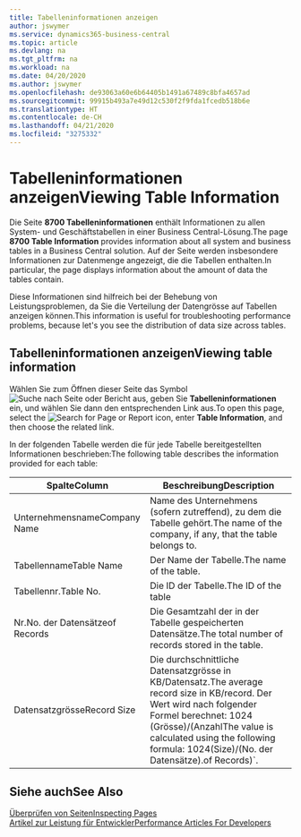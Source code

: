 ```yaml
---
title: Tabelleninformationen anzeigen
author: jswymer
ms.service: dynamics365-business-central
ms.topic: article
ms.devlang: na
ms.tgt_pltfrm: na
ms.workload: na
ms.date: 04/20/2020
ms.author: jswymer
ms.openlocfilehash: de93063a60e6b64405b1491a67489c8bfa4657ad
ms.sourcegitcommit: 99915b493a7e49d12c530f2f9fda1fcedb518b6e
ms.translationtype: HT
ms.contentlocale: de-CH
ms.lasthandoff: 04/21/2020
ms.locfileid: "3275332"
---
```

# <a name="viewing-table-information"></a><span data-ttu-id="ecded-102">Tabelleninformationen anzeigen</span><span class="sxs-lookup"><span data-stu-id="ecded-102">Viewing Table Information</span></span>

<span data-ttu-id="ecded-103">Die Seite **8700 Tabelleninformationen** enthält Informationen zu allen System- und Geschäftstabellen in einer Business Central-Lösung.</span><span class="sxs-lookup"><span data-stu-id="ecded-103">The page **8700 Table Information** provides information about all system and business tables in a Business Central solution.</span></span> <span data-ttu-id="ecded-104">Auf der Seite werden insbesondere Informationen zur Datenmenge angezeigt, die die Tabellen enthalten.</span><span class="sxs-lookup"><span data-stu-id="ecded-104">In particular, the page displays information about the amount of data the tables contain.</span></span>

<span data-ttu-id="ecded-105">Diese Informationen sind hilfreich bei der Behebung von Leistungsproblemen, da Sie die Verteilung der Datengrösse auf Tabellen anzeigen können.</span><span class="sxs-lookup"><span data-stu-id="ecded-105">This information is useful for troubleshooting performance problems, because let's you see the distribution of data size across tables.</span></span>

## <a name="viewing-table-information"></a><span data-ttu-id="ecded-106">Tabelleninformationen anzeigen</span><span class="sxs-lookup"><span data-stu-id="ecded-106">Viewing table information</span></span>

<span data-ttu-id="ecded-107">Wählen Sie zum Öffnen dieser Seite das Symbol ![Suche nach Seite oder Bericht](media/ui-search/search_small.png "Symbol 'Nach Seite oder Bericht suchen'") aus, geben Sie **Tabelleninformationen** ein, und wählen Sie dann den entsprechenden Link aus.</span><span class="sxs-lookup"><span data-stu-id="ecded-107">To open this page, select the ![Search for Page or Report](media/ui-search/search_small.png "Search for Page or Report icon") icon, enter **Table Information**, and then choose the related link.</span></span>

<span data-ttu-id="ecded-108">In der folgenden Tabelle werden die für jede Tabelle bereitgestellten Informationen beschrieben:</span><span class="sxs-lookup"><span data-stu-id="ecded-108">The following table describes the information provided for each table:</span></span>

|<span data-ttu-id="ecded-109">Spalte</span><span class="sxs-lookup"><span data-stu-id="ecded-109">Column</span></span>|<span data-ttu-id="ecded-110">Beschreibung</span><span class="sxs-lookup"><span data-stu-id="ecded-110">Description</span></span>|
|------|-----------|
|<span data-ttu-id="ecded-111">Unternehmensname</span><span class="sxs-lookup"><span data-stu-id="ecded-111">Company Name</span></span>|<span data-ttu-id="ecded-112">Name des Unternehmens (sofern zutreffend), zu dem die Tabelle gehört.</span><span class="sxs-lookup"><span data-stu-id="ecded-112">The name of the company, if any, that the table belongs to.</span></span>|
|<span data-ttu-id="ecded-113">Tabellenname</span><span class="sxs-lookup"><span data-stu-id="ecded-113">Table Name</span></span>|<span data-ttu-id="ecded-114">Der Name der Tabelle.</span><span class="sxs-lookup"><span data-stu-id="ecded-114">The name of the table.</span></span>|
|<span data-ttu-id="ecded-115">Tabellennr.</span><span class="sxs-lookup"><span data-stu-id="ecded-115">Table No.</span></span>|<span data-ttu-id="ecded-116">Die ID der Tabelle.</span><span class="sxs-lookup"><span data-stu-id="ecded-116">The ID of the table</span></span>|
|<span data-ttu-id="ecded-117">Nr.</span><span class="sxs-lookup"><span data-stu-id="ecded-117">No.</span></span> <span data-ttu-id="ecded-118">der Datensätze</span><span class="sxs-lookup"><span data-stu-id="ecded-118">of Records</span></span>|<span data-ttu-id="ecded-119">Die Gesamtzahl der in der Tabelle gespeicherten Datensätze.</span><span class="sxs-lookup"><span data-stu-id="ecded-119">The total number of records stored in the table.</span></span>|
|<span data-ttu-id="ecded-120">Datensatzgrösse</span><span class="sxs-lookup"><span data-stu-id="ecded-120">Record Size</span></span>|<span data-ttu-id="ecded-121">Die durchschnittliche Datensatzgrösse in KB/Datensatz.</span><span class="sxs-lookup"><span data-stu-id="ecded-121">The average record size in KB/record.</span></span> <span data-ttu-id="ecded-122">Der Wert wird nach folgender Formel berechnet: 1024 (Grösse)/(Anzahl</span><span class="sxs-lookup"><span data-stu-id="ecded-122">The value is calculated using the following formula: 1024(Size)/(No.</span></span> <span data-ttu-id="ecded-123">der Datensätze).</span><span class="sxs-lookup"><span data-stu-id="ecded-123">of Records)\`.</span></span> |

## <a name="see-also"></a><span data-ttu-id="ecded-124">Siehe auch</span><span class="sxs-lookup"><span data-stu-id="ecded-124">See Also</span></span>

[<span data-ttu-id="ecded-125">Überprüfen von Seiten</span><span class="sxs-lookup"><span data-stu-id="ecded-125">Inspecting Pages</span></span>](across-inspect-page.md)  
[<span data-ttu-id="ecded-126">Artikel zur Leistung für Entwickler</span><span class="sxs-lookup"><span data-stu-id="ecded-126">Performance Articles For Developers</span></span>](/dynamics365/business-central/dev-itpro/performance/performance-developer)  
